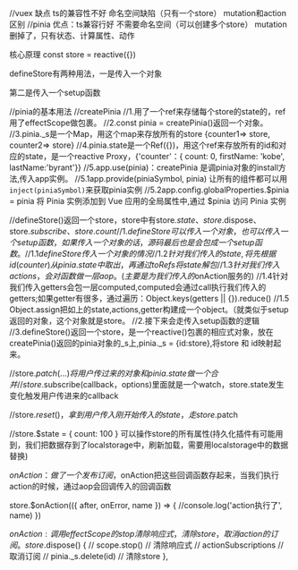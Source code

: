 //vuex 缺点 ts的兼容性不好 命名空间缺陷（只有一个store） mutation和action区别
//pinia 优点：ts兼容行好 不需要命名空间（可以创建多个store） mutation删掉了，只有状态、计算属性、动作

核心原理
const store = reactive({})

defineStore有两种用法，一是传入一个对象

<!-- export const useStore1 = defineStore('counter', {
        state: () => ({ count: 0, firstName: 'kobe', lastName: 'byrant' }),
        getters: {
            doubleCount: (store) => {
            return store.count * 2
            },
            fullName: (store) => store.firstName + ' ' + store.lastName,
        },
        actions: {
            increment() {
            this.count++
            },
        },
    })
-->

第二是传入一个setup函数

<!-- export const useStore2 = defineStore('counter', () => {
        //ref
        const count = ref(0)
        const firstName = ref('kobe')
        const lastName = ref('byrant')
        //getter
        const doubleCount = computed(() => {
            return count.value * 2
        })
        const fullName = computed(() => firstName.value + ' ' + lastName.value)

        //action
        const increment = () => {
            count.value++
        }

        const setFirstName = (newValue) => {
            firstName.value = newValue
        }

        return {
            count,
            doubleCount,
            firstName,
            lastName,
            fullName,
            increment,
            setFirstName,
        }
    })
-->

//pinia的基本用法
//createPinia
//1.用了一个ref来存储每个store的state的，ref用了effectScope做包裹。
//2.const pinia = createPinia()返回一个对象。
//3.pinia.\_s是一个Map，用这个map来存放所有的store {counter1=> store, counter2=> store}
//4.pinia.state是一个Ref({})，用这个ref来存放所有的id和对应的state，是一个reactive Proxy，{'counter'：{ count: 0, firstName: 'kobe', lastName:'byrant'}}
//5.app.use(pinia)：createPinia 是调pinia对象的install方法,传入app实例。
//5.1app.provide(piniaSymbol, pinia) 让所有的组件都可以用 `inject(piniaSymbol)`来获取pinia实例
//5.2app.config.globalProperties.$pinia = pinia 将 Pinia 实例添加到 Vue 应用的全局属性中,通过 $pinia 访问 Pinia 实例

//defineStore()返回一个store，store中有store.$state、store.$dispose、store.$subscribe、store.count
//1.defineStore可以传入一个对象，也可以传入一个setup函数，如果传入一个对象的话，源码最后也是会包成一个setup函数。
//1.1defineStore传入一个对象的情况
//1.2针对我们传入的state,将先根据id(counter)从pinia.state中取出，再通过toRefs将state解包
//1.3针对我们传入actions，会对函数做一层aop。(主要是为我们传入的$onAction服务的)
//1.4针对我们传入getters会包一层computed,computed会通过call执行我们传入的getters;如果getter有很多，通过遍历：Object.keys(getters || {}).reduce()
//1.5 Object.assign把如上的state,actions,getter构建成一个object。（就类似于setup返回的对象，这个对象就是store。
//2.接下来会走传入setup函数的逻辑
//3.defineStore()返回一个store，是一个reactive()包裹的相应式对象，放在createPinia()返回的pinia对象的\_s上,pinia.\_s = {id:store},将store 和 id映射起来。

//store.$patch({...})将用户传过来的对象和pinia.state做一个合并
//store.$subscribe(callback，options)里面就是一个watch，store.state发生变化触发用户传进来的callback

<!-- watch(
        pinia.state,
        (state) => {
            callback({ storeId: id }, state)
        },
        options
    )
-->

//store.$reset({})，拿到用户传入刚开始传入的state，走store.$patch

<!-- store.$reset = function () {
        const newState = state ? state() : {}
        store.$patch((state) => {
            Object.assign(state, newState) // 默认状态覆盖到老状态
        })
    }
-->

//store.$state = { count: 100 } 可以操作store的所有属性(持久化插件有可能用到，我们把数据存到了localstorage中，刷新加载，需要用localstorage中的数据替换)

<!--
  Object.defineProperty(store, '$state', {
     get: () => pinia.state.value[id],
     set: (state) =>
       $patch(($state) => {
         Object.assign($state, state)
       }),
   }) // store上增加$state属性
-->

$onAction：做了一个发布订阅，$onAction把这些回调函数存起来，当我们执行action的时候，通过aop会回调传入的回调函数

store.$onAction(({ after, onError, name }) => {
//console.log('action执行了', name)
})

$onAction:调用effectScope的stop清除响应式，清除store，取消action的订阅。
store.$dispose() {
// scope.stop() // 清除响应式
// actionSubscriptions // 取消订阅
// pinia.\_s.delete(id) // 清除store
},
